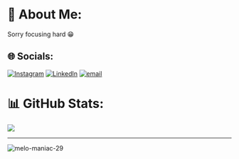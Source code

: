 # 💫 About Me:
Sorry focusing hard 😁


## 🌐 Socials:
[![Instagram](https://img.shields.io/badge/Instagram-%23E4405F.svg?logo=Instagram&logoColor=white)](https://instagram.com/__.allen__._) [![LinkedIn](https://img.shields.io/badge/LinkedIn-%230077B5.svg?logo=linkedin&logoColor=white)](https://linkedin.com/in/allenbobby) [![email](https://img.shields.io/badge/Email-D14836?logo=gmail&logoColor=white)](mailto:allenbobby2003@gmail.com) 
# 📊 GitHub Stats:
![](https://nirzak-streak-stats.vercel.app/?user=melo-maniac-29&theme=catppuccin_latte&hide_border=false)<br/>

---
<p align="left"> <img src="https://komarev.com/ghpvc/?username=melo-maniac-29&label=Profile%20views&color=0eb474&style=flat" alt="melo-maniac-29" /> </p>
